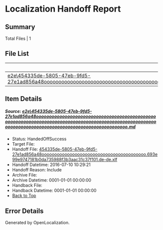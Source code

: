 # <a name='report-top'></a> Localization Handoff Report

## Summary
 Total Files | 1

## File List
 Source File | Status | Details 
 ----------- | ------ | ------- 
 [e2e\454335de-5805-47eb-9fd5-27e1ad856a48ooooooooooooooooooooooooooooooooooooooooooooooooooooooooooooooooooooooooooooooooooooooooooooooooooooooooooooooooooooooooooooooooooooooooooooooooooooooo.md](https://github.com/OpenLocalizationTestOrg/oltest/blob/f1e9736e7fd605754ff44a6137c57a3da5435267/e2e/454335de-5805-47eb-9fd5-27e1ad856a48ooooooooooooooooooooooooooooooooooooooooooooooooooooooooooooooooooooooooooooooooooooooooooooooooooooooooooooooooooooooooooooooooooooooooooooooooooooooo.md) | HandedOffSuccess | [Details](#d36404563c5f80d12414e3e74922784c46b1f75a2)

## Item Details
##### <a name='d36404563c5f80d12414e3e74922784c46b1f75a2'></a> Source: [e2e\454335de-5805-47eb-9fd5-27e1ad856a48ooooooooooooooooooooooooooooooooooooooooooooooooooooooooooooooooooooooooooooooooooooooooooooooooooooooooooooooooooooooooooooooooooooooooooooooooooooooo.md](https://github.com/OpenLocalizationTestOrg/oltest/blob/f1e9736e7fd605754ff44a6137c57a3da5435267/e2e/454335de-5805-47eb-9fd5-27e1ad856a48ooooooooooooooooooooooooooooooooooooooooooooooooooooooooooooooooooooooooooooooooooooooooooooooooooooooooooooooooooooooooooooooooooooooooooooooooooooooo.md)
* Status: HandedOffSuccess
* Target File: 
* Handoff File: [454335de-5805-47eb-9fd5-27e1ad856a48ooooooooooooooooooooooooooooooooooooooooo.693e99e9747181b0da735988f3b3aac31c37f101.de-de.xlf](https://github.com/OpenLocalizationTestOrg/olhandoff-e2e/blob/c4011f6ce4fff6173f29382f05878d89fe9f3527/ol-handoff/OpenLocalizationTestOrg/oltest-dede-fly/ci/ht/454335de-5805-47eb-9fd5-27e1ad856a48ooooooooooooooooooooooooooooooooooooooooo.693e99e9747181b0da735988f3b3aac31c37f101.de-de.xlf)
* Handoff Datetime: 2016-07-10 10:29:21
* Handoff Reason: Include
* Archive File: 
* Archive Datetime: 0001-01-01 00:00:00
* Handback File: 
* Handback Datetime: 0001-01-01 00:00:00
* [Back to Top](#report-top)


## Error Details

Generated by OpenLocalization.
